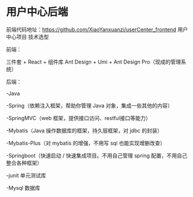 # 用户中心后端
前端代码地址：https://github.com/XiaoYanxuanzi/userCenter_frontend
用户中心项目
技术选型

前端：

三件套 + React + 组件库 Ant Design + Umi + Ant Design Pro（现成的管理系统）

后端：

-Java

-Spring（依赖注入框架，帮助你管理 Java 对象，集成一些其他的内容）

-SpringMVC（web 框架，提供接口访问、restful接口等能力）

-Mybatis（Java 操作数据库的框架，持久层框架，对 jdbc 的封装）

-Mybatis-Plus（对 mybatis 的增强，不用写 sql 也能实现增删改查）

-Springboot（快速启动 / 快速集成项目。不用自己管理 spring 配置，不用自己整合各种框架）

-junit 单元测试库

-Mysql 数据库
